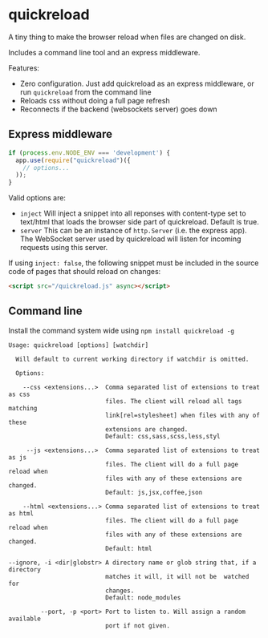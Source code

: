# quickreload

A tiny thing to make the browser reload when files are changed on disk.

Includes a command line tool and an express middleware.

Features:

- Zero configuration. Just add quickreload as an express middleware, or run `quickreload` from the command line
- Reloads css without doing a full page refresh
- Reconnects if the backend (websockets server) goes down

## Express middleware

```js
if (process.env.NODE_ENV === 'development') {
  app.use(require("quickreload")({
    // options...
  ));
}
```

Valid options are:

- `inject` Will inject a snippet into all reponses with content-type set to text/html that loads the browser side part of quickreload. Default is true.
- `server` This can be an instance of `http.Server` (i.e. the express app). The WebSocket server used by quickreload will listen for incoming requests using this server.   

If using `inject: false`, the following snippet must be included in the source code of pages that should reload on changes:

```html
<script src="/quickreload.js" async></script>
```

## Command line

Install the command system wide using `npm install quickreload -g`

```
Usage: quickreload [options] [watchdir]

  Will default to current working directory if watchdir is omitted.

  Options:

    --css <extensions...>  Comma separated list of extensions to treat as css
                           files. The client will reload all tags matching 
                           link[rel=stylesheet] when files with any of these
                           extensions are changed.
                           Default: css,sass,scss,less,styl

     --js <extensions...>  Comma separated list of extensions to treat as js
                           files. The client will do a full page reload when
                           files with any of these extensions are changed.
                           Default: js,jsx,coffee,json

    --html <extensions...> Comma separated list of extensions to treat as html 
                           files. The client will do a full page reload when
                           files with any of these extensions are changed.
                           Default: html

--ignore, -i <dir|globstr> A directory name or glob string that, if a directory
                           matches it will, it will not be  watched for 
                           changes.
                           Default: node_modules

         --port, -p <port> Port to listen to. Will assign a random available
                           port if not given.
```
